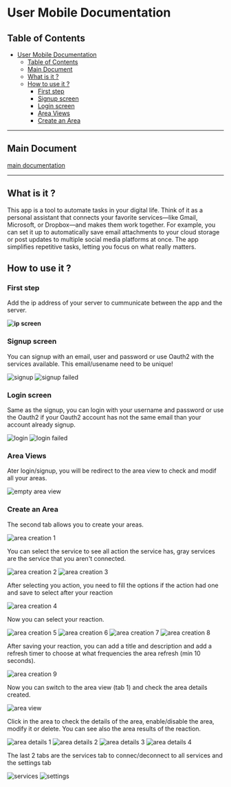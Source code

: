 # User Mobile Documentation

## Table of Contents

- [User Mobile Documentation](#user-mobile-documentation)
  - [Table of Contents](#table-of-contents)
  - [Main Document](#main-document)
  - [What is it ?](#what-is-it-)
  - [How to use it ?](#how-to-use-it-)
    - [First step](#first-step)
    - [Signup screen](#signup-screen)
    - [Login screen](#login-screen)
    - [Area Views](#area-views)
    - [Create an Area](#create-an-area)

---

## Main Document

[main documentation](../README.md)

---

## What is it ?

This app is a tool to automate tasks in your digital life. Think of it as a personal assistant that connects your favorite services—like Gmail, Microsoft, or Dropbox—and makes them work together. For example, you can set it up to automatically save email attachments to your cloud storage or post updates to multiple social media platforms at once. The app simplifies repetitive tasks, letting you focus on what really matters.

## How to use it ?

### First step

Add the ip address of your server to cummunicate between the app and the server.

**![ip screen][image1]**

### Signup screen

You can signup with an email, user and password or use Oauth2 with the services available. This email/usename need to be unique!

![signup][image2] ![signup failed][image3]

### Login screen

Same as the signup, you can login with your username and password or use the Oauth2 if your Oauth2 account has not the same email than your account already signup.

![login][image4] ![login failed][image5]

### Area Views

Ater login/signup, you will be redirect to the area view to check and modif all your areas.

![empty area view][image6]

### Create an Area

The second tab allows you to create your areas.

![area creation 1][image7]

You can select the service to see all action the service has, gray services are the service that you aren't connected.

![area creation 2][image8]
![area creation 3][image9]

After selecting you action, you need to fill the options if the action had one and save to select after your reaction

![area creation 4][image10]

Now you can select your reaction.

![area creation 5][image11]
![area creation 6][image12]
![area creation 7][image13]
![area creation 8][image14]

After saving your reaction, you can add a title and description and add a refresh timer to choose at what frequencies the area refresh (min 10 seconds).

![area creation 9][image15]

Now you can switch to the area view (tab 1) and check the area details created.

![area view][image16]

Click in the area to check the details of the area, enable/disable the area, modify it or delete. You can see also the area results of the reaction.

![area details 1][image17]
![area details 2][image18]
![area details 3][image19]
![area details 4][image20]

The last 2 tabs are the services tab to connec/deconnect to all services and the settings tab

![services][image21]
![settings][image22]

[image1]: image/mobile/connect.jpg
[image2]: image/mobile/signup.jpg
[image3]: image/mobile/signupFailed.jpg
[image4]: image/mobile/login.jpg
[image5]: image/mobile/loginFailed.jpg
[image6]: image/mobile/areaVieweEmpty.jpg
[image7]: image/mobile/areaCreation1.jpg
[image8]: image/mobile/areaCreation2.jpg
[image9]: image/mobile/areaCreation3.jpg
[image10]: image/mobile/areaCreation4.jpg
[image11]: image/mobile/areaCreation5.jpg
[image12]: image/mobile/areaCreation6.jpg
[image13]: image/mobile/areaCreation7.jpg
[image14]: image/mobile/areaCreation8.jpg
[image15]: image/mobile/areaCreation9.jpg
[image16]: image/mobile/areaView.jpg
[image17]: image/mobile/areaDetails1.jpg
[image18]: image/mobile/areaDetails2.jpg
[image19]: image/mobile/areaDetails3.jpg
[image20]: image/mobile/areaDetails4.jpg
[image21]: image/mobile/services.jpg
[image22]: image/mobile/settings.jpg
